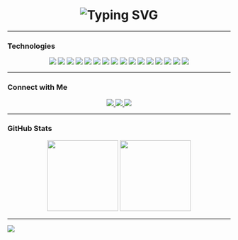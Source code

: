 <!-- Glitchy GitHub Profile README -->

<h1 align="center">
  <img src="https://readme-typing-svg.herokuapp.com?font=Fira+Code&size=26&pause=1000&color=FFFFFF&center=true&vCenter=true&width=600&lines=%3C+Hello!+I'm+Nandkishor+%2F%3E;Future+Software+Engineer;Learning+Databases+%26+Backend" alt="Typing SVG" />
</h1>

---

### Technologies

<p align="center">
  <!-- Core Web -->
  <img src="https://img.shields.io/badge/HTML5-000000?style=for-the-badge&logo=html5&logoColor=E34F26" />
  <img src="https://img.shields.io/badge/CSS3-000000?style=for-the-badge&logo=css&logoColor=1572B6" />
  <img src="https://img.shields.io/badge/JavaScript-000000?style=for-the-badge&logo=javascript&logoColor=F7DF1E" />

  <!-- Frameworks & Libraries -->
  <img src="https://img.shields.io/badge/React-000000?style=for-the-badge&logo=react&logoColor=61DAFB" />
  <img src="https://img.shields.io/badge/Vite-000000?style=for-the-badge&logo=vite&logoColor=646CFF" />
  <img src="https://img.shields.io/badge/Webpack-000000?style=for-the-badge&logo=webpack&logoColor=8DD6F9" />
  <img src="https://img.shields.io/badge/NPM-000000?style=for-the-badge&logo=npm&logoColor=CB3837" />

  <!-- Testing -->
  <img src="https://img.shields.io/badge/Jest-000000?style=for-the-badge&logo=jest&logoColor=C21325" />
  <img src="https://img.shields.io/badge/Vitest-000000?style=for-the-badge&logo=vitest&logoColor=6E9F18" />

  <!-- DevTools -->
  <img src="https://img.shields.io/badge/Chrome_DevTools-000000?style=for-the-badge&logo=googlechrome&logoColor=4285F4" />
  <img src="https://img.shields.io/badge/Styled--Components-000000?style=for-the-badge&logo=styled-components&logoColor=DB7093" />
  <img src="https://img.shields.io/badge/CSS%20Modules-000000?style=for-the-badge&logo=cssmodules&logoColor=1572B6" />


  <!-- OS & Version Control -->
  <img src="https://img.shields.io/badge/Ubuntu-000000?style=for-the-badge&logo=ubuntu&logoColor=E95420" />
  <img src="https://img.shields.io/badge/Git-000000?style=for-the-badge&logo=git&logoColor=F05032" />
  <img src="https://img.shields.io/badge/GitHub-000000?style=for-the-badge&logo=github&logoColor=FFFFFF" />

  <!-- Editor -->
  <img src="https://img.shields.io/badge/VS_Code-000000?style=for-the-badge&logo=visual-studio-code&logoColor=0078D4" />
</p>

---

### Connect with Me

<p align="center">
  <a href="https://www.linkedin.com/in/nandkishorjadoun">
    <img src="https://img.shields.io/badge/linkedin-000000?style=for-the-badge&logo=&logoColor=0A66C2" />
  </a>
  
  <a href="https://x.com/nandkshorjadoun">
    <img src="https://img.shields.io/badge/X-000000?style=for-the-badge&logo=x&logoColor=FFFFFF" />
  </a>
  
  <a href="mailto:nandkishorjadoun1@gmail.com">
    <img src="https://img.shields.io/badge/Gmail-000000?style=for-the-badge&logo=gmail&logoColor=EA4335" />
  </a>
</p>



---

### GitHub Stats
<p align="center">
 <img src="https://github-readme-streak-stats.herokuapp.com?user=Nandkishorjadoun&hide_border=true&background=000000&ring=FFFFFF&fire=FFFFFF&currStreakLabel=FFFFFF&currStreakNum=FFFFFF&sideNums=FFFFFF&sideLabels=FFFFFF&dates=AAAAAA&stroke=FFFFFF" height="160"/>
  <img src="https://github-readme-stats.vercel.app/api/top-langs/?username=Nandkishorjadoun&layout=compact&theme=github_dark&hide_border=true&title_color=FFFFFF&text_color=FFFFFF" height="160"/>
</p>

---

<img src="https://visitor-badge.laobi.icu/badge?page_id=NandkishorJadoun&left_color=black&right_color=black" />


